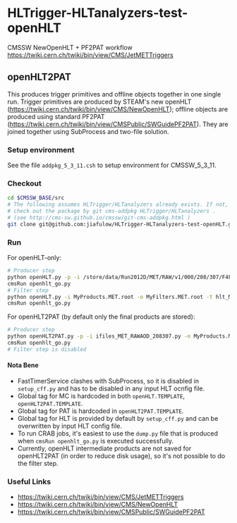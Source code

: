 HLTrigger-HLTanalyzers-test-openHLT
===================================

CMSSW NewOpenHLT + PF2PAT workflow https://twiki.cern.ch/twiki/bin/view/CMS/JetMETTriggers

## openHLT2PAT

This produces trigger primitives and offline objects together in one single run. Trigger primitives are produced by STEAM's new openHLT (https://twiki.cern.ch/twiki/bin/view/CMS/NewOpenHLT); offline objects are produced using standard PF2PAT (https://twiki.cern.ch/twiki/bin/view/CMSPublic/SWGuidePF2PAT). They are joined together using SubProcess and two-file solution.


### Setup environment

See the file `addpkg_5_3_11.csh` to setup environment for CMSSW_5_3_11.


### Checkout

```sh
cd $CMSSW_BASE/src
# The following assumes HLTrigger/HLTanalyzers already exists. If not, 
# check out the package by git cms-addpkg HLTrigger/HLTanalyzers .
# (see http://cms-sw.github.io/cmssw/git-cms-addpkg.html )
git clone git@github.com:jiafulow/HLTrigger-HLTanalyzers-test-openHLT.git HLTrigger/HLTanalyzers/test/openHLT
```

### Run

For openHLT-only:
```sh
# Producer step
python openHLT.py -p -i /store/data/Run2012D/MET/RAW/v1/000/208/307/F4F98F29-9E3A-E211-8A78-003048F1C420.root -o MyProducts.MET.root -t hlt_MET.py -n 100
cmsRun openhlt_go.py
# Filter step
python openHLT.py -i MyProducts.MET.root -o MyFilters.MET.root -t hlt_MET.py -n 100
cmsRun openhlt_go.py
```

For openHLT2PAT (by default only the final products are stored):
```sh
# Producer step
python openHLT2PAT.py -p -i ifiles_MET_RAWAOD_208307.py -o MyProducts.MET.root -t hlt_MET.py -n 100
cmsRun openhlt_go.py
# Filter step is disabled
```

#### Nota Bene

- FastTimerService clashes with SubProcess, so it is disabled in `setup_cff.py` and has to be disabled in any input HLT ocnfig file.
- Global tag for MC is hardcoded in both `openHLT.TEMPLATE`, `openHLT2PAT.TEMPLATE`.
- Global tag for PAT is hardcoded in `openHLT2PAT.TEMPLATE`.
- Global tag for HLT is provided by default by `setup_cff.py` and can be overwritten by input HLT config file.
- To run CRAB jobs, it's easiest to use the `dump.py` file that is produced when `cmsRun openhlt_go.py` is executed successfully.
- Currently, openHLT intermediate products are not saved for openHLT2PAT (in order to reduce disk usage), so it's not possible to do the filter step.

### Useful Links

- https://twiki.cern.ch/twiki/bin/view/CMS/JetMETTriggers
- https://twiki.cern.ch/twiki/bin/view/CMS/NewOpenHLT
- https://twiki.cern.ch/twiki/bin/view/CMSPublic/SWGuidePF2PAT
